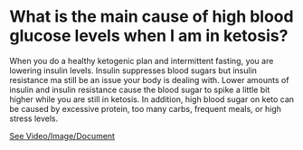 # What is the main cause of high blood glucose levels when I am in ketosis?

When you do a healthy ketogenic plan and intermittent fasting, you are lowering insulin levels. Insulin suppresses blood sugars but insulin resistance ma still be an issue your body is dealing with. Lower amounts of insulin and insulin resistance cause the blood sugar to spike a little bit higher while you are still in ketosis. In addition, high blood sugar on keto can be caused by excessive protein, too many carbs, frequent meals, or high stress levels.

 [See Video/Image/Document](https://hls-player.drberg.com/asset?path=migrated-assets/the-main-reason-of-high-blood-glucose-while-in-ketosis-drberg)